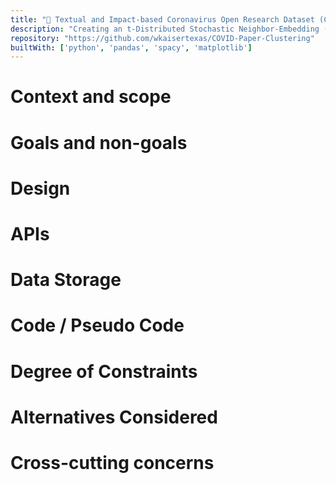 ```yaml
---
title: "📍 Textual and Impact-based Coronavirus Open Research Dataset (CORD-19) Clustering"
description: "Creating an t-Distributed Stochastic Neighbor-Embedding (t-SNE) plot to visualize papers written about the Coronavirus pandemic"
repository: "https://github.com/wkaisertexas/COVID-Paper-Clustering"
builtWith: ['python', 'pandas', 'spacy', 'matplotlib']
---
```


# Context and scope

# Goals and non-goals

# Design

# APIs

# Data Storage

# Code / Pseudo Code

# Degree of Constraints

# Alternatives Considered

# Cross-cutting concerns
